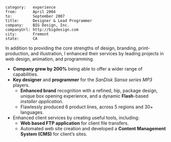 ~~~
category:   experience
from:       April 2004
to:         September 2007
title:      Designer & Lead Programmer
company:    BIG Design, Inc.
companyUrl: http://bigdesign.com
city:       Fremont
state:      CA
~~~

In addition to providing the core strengths of design, branding,
print-production, and illustration, I enhanced their services by leading
projects in web design, animation, and programming.

- **Company grew by 200%** being able to offer a wider range of capabilities.
- **Key designer** and **programmer** for the *SanDisk Sansa series MP3*
  players.
  - **Enhanced brand** recognition with a refined, hip, package design, unique
    box opening experience, and a dynamic **Flash**-based *installer
    application*.
  - Flawlessly produced 6 product lines, across 5 regions and 30+ languages.
- Enhanced client services by creating useful tools, including:
  - **Web based FTP application** for client file transfers.
  - Automated web site creation and developed a **Content Management System
    (CMS)** for client’s sites.
